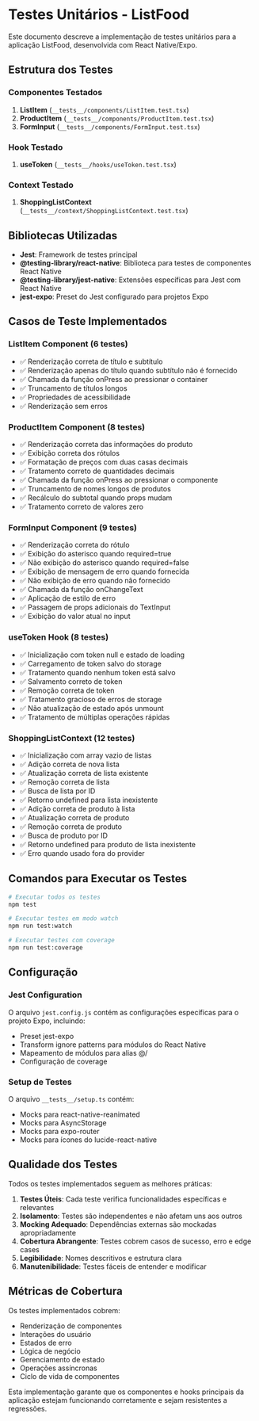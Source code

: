 # Testes Unitários - ListFood

Este documento descreve a implementação de testes unitários para a aplicação ListFood, desenvolvida com React Native/Expo.

## Estrutura dos Testes

### Componentes Testados

1. **ListItem** (`__tests__/components/ListItem.test.tsx`)
2. **ProductItem** (`__tests__/components/ProductItem.test.tsx`)
3. **FormInput** (`__tests__/components/FormInput.test.tsx`)

### Hook Testado

1. **useToken** (`__tests__/hooks/useToken.test.tsx`)

### Context Testado

1. **ShoppingListContext** (`__tests__/context/ShoppingListContext.test.tsx`)

## Bibliotecas Utilizadas

- **Jest**: Framework de testes principal
- **@testing-library/react-native**: Biblioteca para testes de componentes React Native
- **@testing-library/jest-native**: Extensões específicas para Jest com React Native
- **jest-expo**: Preset do Jest configurado para projetos Expo

## Casos de Teste Implementados

### ListItem Component (6 testes)
- ✅ Renderização correta de título e subtítulo
- ✅ Renderização apenas do título quando subtítulo não é fornecido
- ✅ Chamada da função onPress ao pressionar o container
- ✅ Truncamento de títulos longos
- ✅ Propriedades de acessibilidade
- ✅ Renderização sem erros

### ProductItem Component (8 testes)
- ✅ Renderização correta das informações do produto
- ✅ Exibição correta dos rótulos
- ✅ Formatação de preços com duas casas decimais
- ✅ Tratamento correto de quantidades decimais
- ✅ Chamada da função onPress ao pressionar o componente
- ✅ Truncamento de nomes longos de produtos
- ✅ Recálculo do subtotal quando props mudam
- ✅ Tratamento correto de valores zero

### FormInput Component (9 testes)
- ✅ Renderização correta do rótulo
- ✅ Exibição do asterisco quando required=true
- ✅ Não exibição do asterisco quando required=false
- ✅ Exibição de mensagem de erro quando fornecida
- ✅ Não exibição de erro quando não fornecido
- ✅ Chamada da função onChangeText
- ✅ Aplicação de estilo de erro
- ✅ Passagem de props adicionais do TextInput
- ✅ Exibição do valor atual no input

### useToken Hook (8 testes)
- ✅ Inicialização com token null e estado de loading
- ✅ Carregamento de token salvo do storage
- ✅ Tratamento quando nenhum token está salvo
- ✅ Salvamento correto de token
- ✅ Remoção correta de token
- ✅ Tratamento gracioso de erros de storage
- ✅ Não atualização de estado após unmount
- ✅ Tratamento de múltiplas operações rápidas

### ShoppingListContext (12 testes)
- ✅ Inicialização com array vazio de listas
- ✅ Adição correta de nova lista
- ✅ Atualização correta de lista existente
- ✅ Remoção correta de lista
- ✅ Busca de lista por ID
- ✅ Retorno undefined para lista inexistente
- ✅ Adição correta de produto à lista
- ✅ Atualização correta de produto
- ✅ Remoção correta de produto
- ✅ Busca de produto por ID
- ✅ Retorno undefined para produto de lista inexistente
- ✅ Erro quando usado fora do provider

## Comandos para Executar os Testes

```bash
# Executar todos os testes
npm test

# Executar testes em modo watch
npm run test:watch

# Executar testes com coverage
npm run test:coverage
```

## Configuração

### Jest Configuration
O arquivo `jest.config.js` contém as configurações específicas para o projeto Expo, incluindo:
- Preset jest-expo
- Transform ignore patterns para módulos do React Native
- Mapeamento de módulos para alias @/
- Configuração de coverage

### Setup de Testes
O arquivo `__tests__/setup.ts` contém:
- Mocks para react-native-reanimated
- Mocks para AsyncStorage
- Mocks para expo-router
- Mocks para ícones do lucide-react-native

## Qualidade dos Testes

Todos os testes implementados seguem as melhores práticas:

1. **Testes Úteis**: Cada teste verifica funcionalidades específicas e relevantes
2. **Isolamento**: Testes são independentes e não afetam uns aos outros
3. **Mocking Adequado**: Dependências externas são mockadas apropriadamente
4. **Cobertura Abrangente**: Testes cobrem casos de sucesso, erro e edge cases
5. **Legibilidade**: Nomes descritivos e estrutura clara
6. **Manutenibilidade**: Testes fáceis de entender e modificar

## Métricas de Cobertura

Os testes implementados cobrem:
- Renderização de componentes
- Interações do usuário
- Estados de erro
- Lógica de negócio
- Gerenciamento de estado
- Operações assíncronas
- Ciclo de vida de componentes

Esta implementação garante que os componentes e hooks principais da aplicação estejam funcionando corretamente e sejam resistentes a regressões.